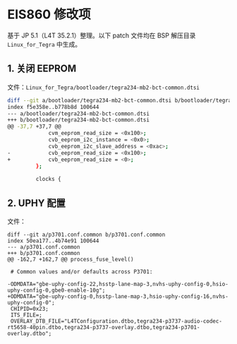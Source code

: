 # EIS860 修改项

基于 JP 5.1（L4T 35.2.1）整理。以下 patch 文件均在 BSP 解压目录 `Linux_for_Tegra` 中生成。

## 1. 关闭 EEPROM

文件：`Linux_for_Tegra/bootloader/tegra234-mb2-bct-common.dtsi`

```bash
diff --git a/bootloader/tegra234-mb2-bct-common.dtsi b/bootloader/tegra234-mb2-bct-common.dtsi
index f5e358e..b778b8d 100644
--- a/bootloader/tegra234-mb2-bct-common.dtsi
+++ b/bootloader/tegra234-mb2-bct-common.dtsi
@@ -37,7 +37,7 @@
             cvm_eeprom_read_size = <0x100>;
             cvb_eeprom_i2c_instance = <0x0>;
             cvb_eeprom_i2c_slave_address = <0xac>;
-            cvb_eeprom_read_size = <0x100>;
+            cvb_eeprom_read_size = <0>;
         };
 
         clocks {
```

## 2. UPHY 配置

文件：

```shell
diff --git a/p3701.conf.common b/p3701.conf.common
index 50ea177..4b74e91 100644
--- a/p3701.conf.common
+++ b/p3701.conf.common
@@ -162,7 +162,7 @@ process_fuse_level()
 
 # Common values and/or defaults across P3701:
 
-ODMDATA="gbe-uphy-config-22,hsstp-lane-map-3,nvhs-uphy-config-0,hsio-uphy-config-0,gbe0-enable-10g";
+ODMDATA="gbe-uphy-config-0,hsstp-lane-map-3,hsio-uphy-config-16,nvhs-uphy-config-0";
 CHIPID=0x23;
 ITS_FILE=;
 OVERLAY_DTB_FILE="L4TConfiguration.dtbo,tegra234-p3737-audio-codec-rt5658-40pin.dtbo,tegra234-p3737-overlay.dtbo,tegra234-p3701-overlay.dtbo";
```


